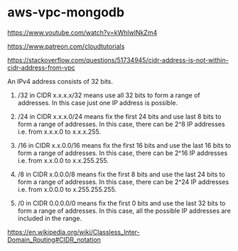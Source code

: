 # aws-vpc-mongodb

####
https://www.youtube.com/watch?v=kWhIwlNkZm4

https://www.patreon.com/cloudtutorials

https://stackoverflow.com/questions/51734945/cidr-address-is-not-within-cidr-address-from-vpc

An IPv4 address consists of 32 bits.

1) /32 in CIDR x.x.x.x/32 means use all 32 bits to form a range of addresses. In this case just one IP address is possible.

2) /24 in CIDR x.x.x.0/24 means fix the first 24 bits and use last 8 bits to form a range of addresses. In this case, there can be 2^8 IP addresses i.e. from x.x.x.0 to x.x.x.255.

3) /16 in CIDR x.x.0.0/16 means fix the first 16 bits and use the last 16 bits to form a range of addresses. In this case, there can be 2^16 IP addresses i.e. from x.x.0.0 to x.x.255.255.

4) /8 in CIDR x.0.0.0/8 means fix the first 8 bits and use the last 24 bits to form a range of addresses. In this case, there can be 2^24 IP addresses i.e. from x.0.0.0 to x.255.255.255.

5) /0 in CIDR 0.0.0.0/0 means fix the first 0 bits and use the last 32 bits to form a range of addresses. In this case, all the possible IP addresses are included in the range.


https://en.wikipedia.org/wiki/Classless_Inter-Domain_Routing#CIDR_notation

